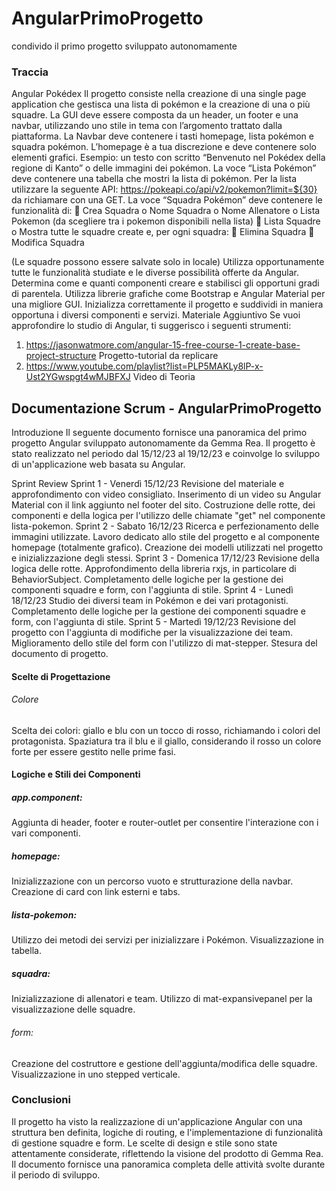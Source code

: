 # AngularPrimoProgetto
condivido il primo progetto sviluppato autonomamente 
### Traccia
Angular Pokédex
Il progetto consiste nella creazione di una single page application che gestisca una lista di
pokémon e la creazione di una o più squadre.
La GUI deve essere composta da un header, un footer e una navbar, utilizzando uno stile in tema
con l’argomento trattato dalla piattaforma.
La Navbar deve contenere i tasti homepage, lista pokémon e squadra pokémon.
L’homepage è a tua discrezione e deve contenere solo elementi grafici.
Esempio: un testo con scritto “Benvenuto nel Pokédex della regione di Kanto” o delle immagini dei
pokémon.
La voce “Lista Pokémon” deve contenere una tabella che mostri la lista di pokémon. Per la lista
utilizzare la seguente API: https://pokeapi.co/api/v2/pokemon?limit=${30} da richiamare con una
GET.
La voce “Squadra Pokémon” deve contenere le funzionalità di:
 Crea Squadra
o Nome Squadra
o Nome Allenatore
o Lista Pokemon (da scegliere tra i pokemon disponibili nella lista)
 Lista Squadre
o Mostra tutte le squadre create e, per ogni squadra:
 Elimina Squadra
 Modifica Squadra

(Le squadre possono essere salvate solo in locale)
Utilizza opportunamente tutte le funzionalità studiate e le diverse possibilità offerte da Angular.
Determina come e quanti componenti creare e stabilisci gli opportuni gradi di parentela. Utilizza
librerie grafiche come Bootstrap e Angular Material per una migliore GUI. Inizializza correttamente
il progetto e suddividi in maniera opportuna i diversi componenti e servizi.
Materiale Aggiuntivo
Se vuoi approfondire lo studio di Angular, ti suggerisco i seguenti strumenti:
1. https://jasonwatmore.com/angular-15-free-course-1-create-base-project-structure
Progetto-tutorial da replicare
2. https://www.youtube.com/playlist?list=PLP5MAKLy8lP-x-Ust2YGwspgt4wMJBFXJ
Video di Teoria

## Documentazione Scrum - AngularPrimoProgetto
Introduzione
Il seguente documento fornisce una panoramica del primo progetto Angular sviluppato autonomamente da Gemma Rea. Il progetto è stato realizzato nel periodo dal 15/12/23 al 19/12/23 e coinvolge lo sviluppo di un'applicazione web basata su Angular.

Sprint Review
Sprint 1 - Venerdì 15/12/23
Revisione del materiale e approfondimento con video consigliato.
Inserimento di un video su Angular Material con il link aggiunto nel footer del sito.
Costruzione delle rotte, dei componenti e della logica per l'utilizzo delle chiamate "get" nel componente lista-pokemon.
Sprint 2 - Sabato 16/12/23
Ricerca e perfezionamento delle immagini utilizzate.
Lavoro dedicato allo stile del progetto e al componente homepage (totalmente grafico).
Creazione dei modelli utilizzati nel progetto e inizializzazione degli stessi.
Sprint 3 - Domenica 17/12/23
Revisione della logica delle rotte.
Approfondimento della libreria rxjs, in particolare di BehaviorSubject.
Completamento delle logiche per la gestione dei componenti squadre e form, con l'aggiunta di stile.
Sprint 4 - Lunedì 18/12/23
Studio dei diversi team in Pokémon e dei vari protagonisti.
Completamento delle logiche per la gestione dei componenti squadre e form, con l'aggiunta di stile.
Sprint 5 - Martedì 19/12/23
Revisione del progetto con l'aggiunta di modifiche per la visualizzazione dei team.
Miglioramento dello stile del form con l'utilizzo di mat-stepper.
Stesura del documento di progetto.
#### Scelte di Progettazione
###### Colore
Scelta dei colori: giallo e blu con un tocco di rosso, richiamando i colori del protagonista.
Spaziatura tra il blu e il giallo, considerando il rosso un colore forte per essere gestito nelle prime fasi.
#### Logiche e Stili dei Componenti
##### app.component:
 Aggiunta di header, footer e router-outlet per consentire l'interazione con i vari componenti.
##### homepage: 
Inizializzazione con un percorso vuoto e strutturazione della navbar. Creazione di card con link esterni e tabs.
##### lista-pokemon: 
Utilizzo dei metodi dei servizi per inizializzare i Pokémon. Visualizzazione in tabella.
##### squadra: 
Inizializzazione di allenatori e team. Utilizzo di mat-expansivepanel per la visualizzazione delle squadre.
###### form: 
Creazione del costruttore e gestione dell'aggiunta/modifica delle squadre. Visualizzazione in uno stepped verticale.
### Conclusioni
Il progetto ha visto la realizzazione di un'applicazione Angular con una struttura ben definita, logiche di routing, e l'implementazione di funzionalità di gestione squadre e form. Le scelte di design e stile sono state attentamente considerate, riflettendo la visione del prodotto di Gemma Rea. Il documento fornisce una panoramica completa delle attività svolte durante il periodo di sviluppo.






